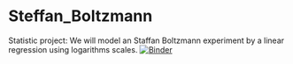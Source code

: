 # Steffan_Boltzmann
Statistic project: We will model an Staffan Boltzmann experiment by a linear regression using logarithms scales.
[![Binder](https://mybinder.org/badge_logo.svg)](https://mybinder.org/v2/gh/PhysTony/Steffan_Boltzmann/HEAD)
